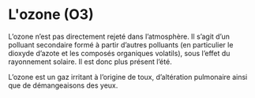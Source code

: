 # L'ozone (**O3**)

L’ozone n’est pas directement rejeté dans l’atmosphère. Il s’agit d’un polluant secondaire formé à partir d’autres polluants (en particulier le dioxyde d’azote et les composés organiques volatils), sous l’effet du rayonnement solaire. Il est donc plus présent l’été.

L’ozone est un gaz irritant à l’origine de toux, d’altération pulmonaire ainsi que de démangeaisons des yeux.
